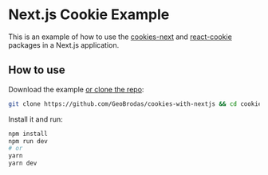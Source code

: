 <!-- Write a readme for a repository built in Next.js to explore the capabilites of two packages - cookies-next and react-cookie -->

# Next.js Cookie Example

This is an example of how to use the [cookies-next](https://github.com/andreizanik/cookies-next) and [react-cookie](https://github.com/reactivestack/cookies/tree/master/packages/react-cookie) packages in a Next.js application.

## How to use

Download the example [or clone the repo](https://github.com/GeoBrodas/cookies-with-nextjs):

```bash
git clone https://github.com/GeoBrodas/cookies-with-nextjs && cd cookies-with-nextjs
```

Install it and run:

```bash
npm install
npm run dev
# or
yarn
yarn dev
```
